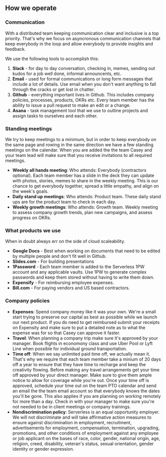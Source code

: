 ## How we operate

### Communication

With a distributed team keeping communication clear and inclusive is a top priority. That's why we focus on asyncronous communication channels that keep everybody in the loop and allow everybody to provide insights and feedback.

We use the following tools to accomplish this:

1. **Slack** - for day to day conversation, checking in, memes, sending out kudos for a job well done, informal announcents, etc.
2. **Email** - used for formal communications or long form messages that include a lot of details. Use email when you don't want anything to fall through the cracks or get lost in chatter.
3. **Github** - everything important lives in Github. This includes company policies, processes, products, OKRs etc. Every team member has the ability to issue a pull request to make an edit or a change.
4. **Asana** - task management tool that we use to outline projects and assign tasks to ourselves and each other.

### Standing meetings

We try to keep meetings to a minimum, but in order to keep everybody on the same page and rowing in the same direction we have a few standing meetings on the calendar. When you are added the the team Casey and your team lead will make sure that you receive invitations to all required meetings.

- **Weekly all hands meeting**: Who attends: Everybody (contractors optional). Each team member has a slide in the deck they can update with photos, stories, memes to share in the weekly meeting. This is our chance to get everybody together, spread a little empathy, and align on the week's goals.
- **Daily stand up meetings**: Who attends: Product team. These daily stand ups are for the product team to check in each day.
- **Weekly growth meetings**: Who attends: Growth team. Weekly meeting to assess company growth trends, plan new campaigns, and assess progress on OKRs.

### What products we use

When in doubt always err on the side of cloud scaleability. 

- **Google Docs** - Best when working on documents that need to be edited by multiple people and don't fit well in Github.
- **Slides.com** - For building presentations
- **1Password** - Each team member is added to the Serverless 1PW account and any applicable vaults. Use 1PW to generate complex passwords and keep them stored without having to write them down.
- **Expensify** - For reimbursing employee expenses.
- **Bill.com** - For paying vendors and US based contractors.

### Company policies

- **Expenses**: Spend company money like it was your own. We're a small start trying to preserve our capital as best as possible while we launch our next product. If you do need to get reimbursed submit your receipts on Expensity and make sure to put a detailed note as to what the expense was for so that Casey can approve it faster.
- **Travel**: When planning a company trip make sure it's approved by your manager. Book flights in economony class and use Uber Pool or Lyft Line when possible for individual ground transportation.
- **Time off**: When we say unlimited paid time off, we actually mean it. That's why we require that each team member take a minium of 20 days off a year to ensure that they have time to recharge and keep the creativity flowing. Before making any travel arrangements get your time off approved by your direct manager. Make sure to give them ample notice to allow for coverage while you're out. Once your time off is approved, schedule your time out on the team PTO calendar and send an email the the team email account so that everybody knows the dates you'll be gone. This also applies if you are planning on working remotely for more than a day. Check in with your manager to make sure you're not needed to be in client meetings or company trainings.
- **Nondiscrimination policy**: Serverless is an equal opportunity employer. We will not discriminate and will take affirmative action measures to ensure against discrimination in employment, recruitment, advertisements for employment, compensation, termination, upgrading, promotions, and other conditions of employment against any employee or job applicant on the bases of race, color, gender, national origin, age, religion, creed, disability, veteran's status, sexual orientation, gender identity or gender expression.
